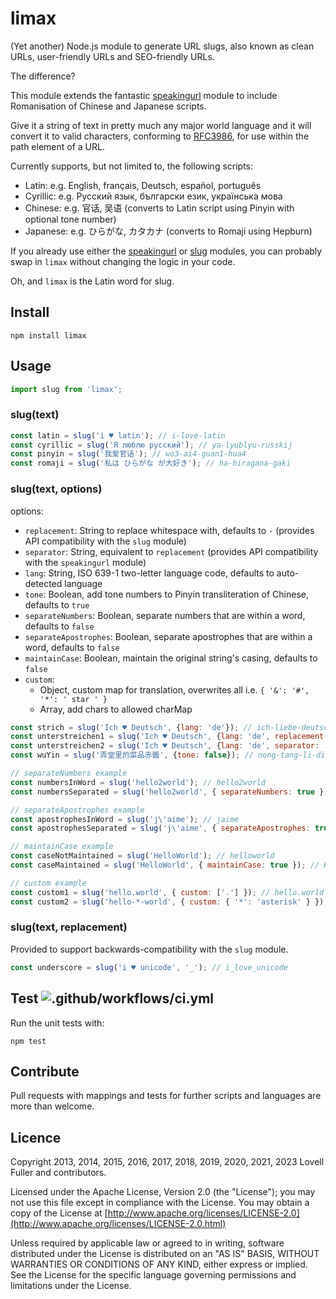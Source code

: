 # limax

(Yet another) Node.js module to generate URL slugs,
also known as clean URLs, user-friendly URLs and SEO-friendly URLs.

The difference?

This module extends the fantastic
[speakingurl](https://www.npmjs.com/package/speakingurl)
module to include Romanisation of Chinese and Japanese scripts.

Give it a string of text in pretty much any major world language
and it will convert it to valid characters,
conforming to [RFC3986](http://www.ietf.org/rfc/rfc3986.txt),
for use within the path element of a URL.

Currently supports, but not limited to, the following scripts:

* Latin: e.g. English, français, Deutsch, español, português
* Cyrillic: e.g. Русский язык, български език, українська мова
* Chinese: e.g. 官话, 吴语  (converts to Latin script using Pinyin with optional tone number)
* Japanese: e.g. ひらがな, カタカナ (converts to Romaji using Hepburn)

If you already use either the
[speakingurl](https://www.npmjs.com/package/speakingurl) or
[slug](https://www.npmjs.com/package/slug) modules,
you can probably swap in `limax` without changing the logic in your code.

Oh, and `limax` is the Latin word for slug.

## Install

    npm install limax

## Usage

```javascript
import slug from 'limax';
```

### slug(text)

```javascript
const latin = slug('i ♥ latin'); // i-love-latin
const cyrillic = slug('Я люблю русский'); // ya-lyublyu-russkij
const pinyin = slug('我爱官话'); // wo3-ai4-guan1-hua4
const romaji = slug('私は ひらがな が大好き'); // ha-hiragana-gaki
```

### slug(text, options)

options:
* `replacement`: String to replace whitespace with, defaults to `-` (provides API compatibility with the `slug` module)
* `separator`: String, equivalent to `replacement` (provides API compatibility with the `speakingurl` module)
* `lang`: String, ISO 639-1 two-letter language code, defaults to auto-detected language
* `tone`: Boolean, add tone numbers to Pinyin transliteration of Chinese, defaults to `true`
* `separateNumbers`: Boolean, separate numbers that are within a word, defaults to `false`
* `separateApostrophes`: Boolean, separate apostrophes that are within a word, defaults to `false`
* `maintainCase`: Boolean, maintain the original string's casing, defaults to `false`
* `custom`:
  - Object, custom map for translation, overwrites all i.e. `{ '&': '#', '*': ' star ' }`
  - Array, add chars to allowed charMap

```javascript
const strich = slug('Ich ♥ Deutsch', {lang: 'de'}); // ich-liebe-deutsch
const unterstreichen1 = slug('Ich ♥ Deutsch', {lang: 'de', replacement: '_'}); // i_liebe_deutsch
const unterstreichen2 = slug('Ich ♥ Deutsch', {lang: 'de', separator: '_'}); // i_liebe_deutsch
const wuYin = slug('弄堂里的菜品赤醬', {tone: false}); // nong-tang-li-di-cai-pin-chi-jiang

// separateNumbers example
const numbersInWord = slug('hello2world'); // hello2world
const numbersSeparated = slug('hello2world', { separateNumbers: true }); // hello-2-world

// separateApostrophes example
const apostrophesInWord = slug('j\'aime'); // jaime
const apostrophesSeparated = slug('j\'aime', { separateApostrophes: true }); // j-aime

// maintainCase example
const caseNotMaintained = slug('HelloWorld'); // helloworld
const caseMaintained = slug('HelloWorld', { maintainCase: true }); // HelloWorld

// custom example
const custom1 = slug('hello.world', { custom: ['.'] }); // hello.world
const custom2 = slug('hello-*-world', { custom: { '*': 'asterisk' } }); // hello-asterisk-world
```

### slug(text, replacement)

Provided to support backwards-compatibility with the `slug` module.

```javascript
const underscore = slug('i ♥ unicode', '_'); // i_love_unicode
```

## Test ![.github/workflows/ci.yml](https://github.com/lovell/limax/workflows/.github/workflows/ci.yml/badge.svg)

Run the unit tests with:

    npm test

## Contribute

Pull requests with mappings and tests for further scripts and languages are more than welcome.

## Licence

Copyright 2013, 2014, 2015, 2016, 2017, 2018, 2019, 2020, 2021, 2023 Lovell Fuller and contributors.

Licensed under the Apache License, Version 2.0 (the "License");
you may not use this file except in compliance with the License.
You may obtain a copy of the License at [http://www.apache.org/licenses/LICENSE-2.0](http://www.apache.org/licenses/LICENSE-2.0.html)

Unless required by applicable law or agreed to in writing, software
distributed under the License is distributed on an "AS IS" BASIS,
WITHOUT WARRANTIES OR CONDITIONS OF ANY KIND, either express or implied.
See the License for the specific language governing permissions and
limitations under the License.
